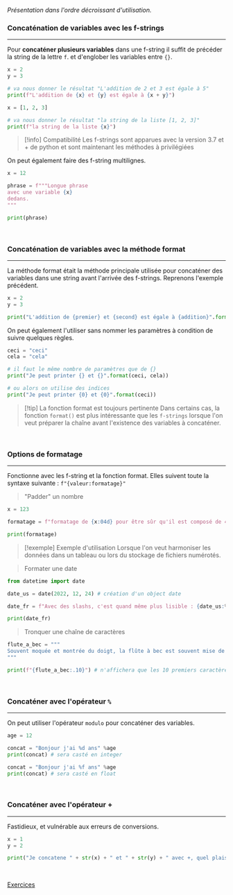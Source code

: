 
_Présentation dans l'ordre décroissant d'utilisation._

### Concaténation de variables avec les f-strings
---

Pour **concaténer plusieurs variables** dans une f-string il suffit de précéder la string de la lettre `f`. et d'englober les variables entre `{}`.

```python
x = 2
y = 3

# va nous donner le résultat "L'addition de 2 et 3 est égale à 5"
print(f"L'addition de {x} et {y} est égale à {x + y}")

x = [1, 2, 3]

# va nous donner le résultat "la string de la liste [1, 2, 3]"
print(f"la string de la liste {x}")
```


> [!info] Compatibilité
> Les f-strings sont apparues avec la version 3.7 et + de python et sont maintenant les méthodes à privilégiées


On peut également faire des f-string multilignes.

```python
x = 12

phrase = f"""Longue phrase 
avec une variable {x}
dedans.
"""

print(phrase)
```

<br>

### Concaténation de variables avec la méthode format
---

La méthode format était la méthode principale utilisée pour concaténer des variables dans une string avant l'arrivée des f-strings. Reprenons l'exemple précédent.

```python
x = 2
y = 3

print("L'addition de {premier} et {second} est égale à {addition}".format(premier=x, second=y, addition=x+y))
```

On peut également l'utiliser sans nommer les paramètres à condition de suivre quelques règles.

```python
ceci = "ceci"
cela = "cela"

# il faut le même nombre de paramètres que de {}
print("Je peut printer {} et {}".format(ceci, cela))

# ou alors on utilise des indices
print("Je peut printer {0} et {0}".format(ceci))
```


> [!tip] La fonction format est toujours pertinente
> Dans certains cas, la fonction `format()` est plus intéressante que les `f-strings` lorsque l'on veut préparer la chaîne avant l'existence des variables à concaténer.

<br>

### Options de formatage
---

Fonctionne avec les f-string et la fonction format. Elles suivent toute la syntaxe suivante : `f"{valeur:formatage}"`

> "Padder" un nombre
```python
x = 123

formatage = f"formatage de {x:04d} pour être sûr qu'il est composé de 4 chiffres"

print(formatage)
```


> [!exemple] Exemple d'utilisation
> Lorsque l'on veut harmoniser les données dans un tableau ou lors du stockage de fichiers numérotés.


> Formater une date
```python
from datetime import date

date_us = date(2022, 12, 24) # création d'un object date

date_fr = f"Avec des slashs, c'est quand même plus lisible : {date_us:%d/%m/%Y}"

print(date_fr)
```

> Tronquer une chaîne de caractères
```python
flute_a_bec = """
Souvent moquée et montrée du doigt, la flûte à bec est souvent mise de côté quand il s’agit d’être choisie quand on veut commencer un instrument. Jugée trop simple, petite, pas Rock’n Roll, et surtout associée aux cours de musique à l’école, la flûte n’a pas bonne réputation.
"""

print(f"{flute_a_bec:.10}") # n'affichera que les 10 premiers caractères
```

<br>

### Concaténer avec l'opérateur `%`
---

On peut utiliser l'opérateur `modulo` pour concaténer des variables.

```python
age = 12

concat = "Bonjour j'ai %d ans" %age
print(concat) # sera casté en integer

concat = "Bonjour j'ai %f ans" %age
print(concat) # sera casté en float
```

<br>

### Concaténer avec l'opérateur +
---

Fastidieux, et vulnérable aux erreurs de conversions.

```python
x = 1
y = 2

print("Je concatene " + str(x) + " et " + str(y) + " avec +, quel plaisir.")
```

<br>

[Exercices](Exercices%20-%20Formater%20des%20chaînes%20de%20caractères.md)
